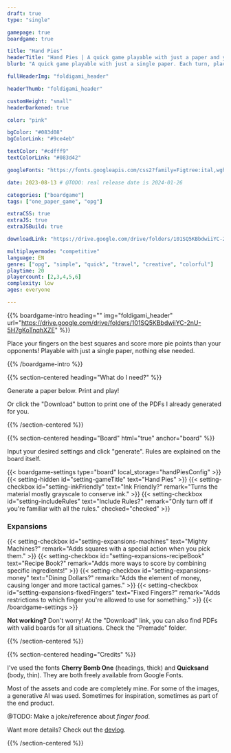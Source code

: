```yaml
---
draft: true
type: "single"

gamepage: true
boardgame: true

title: "Hand Pies"
headerTitle: "Hand Pies | A quick game playable with just a paper and your fingers"
blurb: "A quick game playable with just a single paper. Each turn, place a finger on a new square, to score more points than your opponents before you've used your whole hand."

fullHeaderImg: "foldigami_header"

headerThumb: "foldigami_header"

customHeight: "small"
headerDarkened: true

color: "pink"

bgColor: "#083d08"
bgColorLink: "#9ce4eb"

textColor: "#cdfff9"
textColorLink: "#083d42"

googleFonts: "https://fonts.googleapis.com/css2?family=Figtree:ital,wght@0,400;0,900;1,400&family=Jockey+One&display=swap"

date: 2023-08-13 # @TODO: real release date is 2024-01-26

categories: ["boardgame"]
tags: ["one_paper_game", "opg"]

extraCSS: true
extraJS: true
extraJSBuild: true

downloadLink: "https://drive.google.com/drive/folders/101SQ5KBbdwiiYC-2nU-5H7gKoTnqhXZE"

multiplayermode: "competitive"
language: EN
genre: ["opg", "simple", "quick", "travel", "creative", "colorful"]
playtime: 20
playercount: [2,3,4,5,6]
complexity: low
ages: everyone

---
```



{{% boardgame-intro heading="" img="foldigami_header" url="https://drive.google.com/drive/folders/101SQ5KBbdwiiYC-2nU-5H7gKoTnqhXZE" %}}

Place your fingers on the best squares and score more pie points than your opponents! Playable with just a single paper, nothing else needed.

{{% /boardgame-intro %}}

{{% section-centered heading="What do I need?" %}}

Generate a paper below. Print and play!

Or click the "Download" button to print one of the PDFs I already generated for you.

{{% /section-centered %}}

{{% section-centered heading="Board" html="true" anchor="board" %}}

<p>Input your desired settings and click "generate". Rules are explained on the board itself.</p>

{{< boardgame-settings type="board" local_storage="handPiesConfig" >}}
  {{< setting-hidden id="setting-gameTitle" text="Hand Pies" >}}
  {{< setting-checkbox id="setting-inkFriendly" text="Ink Friendly?" remark="Turns the material mostly grayscale to conserve ink." >}}
  {{< setting-checkbox id="setting-includeRules" text="Include Rules?" remark="Only turn off if you're familiar with all the rules." checked="checked" >}}
  <h3>Expansions</h3>
  {{< setting-checkbox id="setting-expansions-machines" text="Mighty Machines?" remark="Adds squares with a special action when you pick them." >}}
  {{< setting-checkbox id="setting-expansions-recipeBook" text="Recipe Book?" remark="Adds more ways to score by combining specific ingredients!" >}}
  {{< setting-checkbox id="setting-expansions-money" text="Dining Dollars?" remark="Adds the element of money, causing longer and more tactical games." >}}
  {{< setting-checkbox id="setting-expansions-fixedFingers" text="Fixed Fingers?" remark="Adds restrictions to which finger you're allowed to use for something." >}}
{{< /boardgame-settings >}}

<p class="remark-under-settings"><strong>Not working?</strong> Don't worry! At the "Download" link, you can also find PDFs with valid boards for all situations. Check the "Premade" folder.</p> 

{{% /section-centered %}}

{{% section-centered heading="Credits" %}}

I've used the fonts **Cherry Bomb One** (headings, thick) and **Quicksand** (body, thin). They are both freely available from Google Fonts.

Most of the assets and code are completely mine. For some of the images, a generative AI was used. Sometimes for inspiration, sometimes as part of the end product.

@TODO: Make a joke/reference about _finger food_.

Want more details? Check out the [devlog](https://pandaqi.com/blog/boardgames/hand-pies).

{{% /section-centered %}}